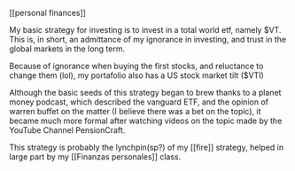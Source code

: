 [[personal finances]]

My basic strategy for investing is to invest in a total world etf, namely $VT. This is, in short, an admittance of my ignorance in investing, and trust in the global markets in the long term.

Because of ignorance when buying the first stocks, and reluctance to change them (lol), my portafolio also has a US stock market tilt ($VTI)

Although the basic seeds of this strategy began to brew thanks to a planet money podcast, which described the vanguard ETF, and the opinion of warren buffet on the matter (I believe there was a bet on the topic), it became much more formal after watching videos on the topic made by the YouTube Channel PensionCraft.

This strategy is probably the lynchpin(sp?) of my [[fire]] strategy, helped in large part by my [[Finanzas personales]] class.
